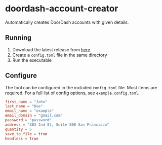 # doordash-account-creator

Automatically creates DoorDash accounts with given details.

## Running

1. Download the latest release from [here](https://github.com/maskeddd/doordash-gen-rs/releases)
2. Create a `config.toml` file in the same directory
3. Run the executable

## Configure

The tool can be configured in the included `config.toml` file. Most items are required. For a full list of config options, see `example.config.toml`.

```toml
first_name = "John"
last_name = "Doe"
email_name = "example"
email_domain = "gmail.com"
password = "password"
address = "303 2nd St, Suite 800 San Francisco"
quantity = 5
save_to_file = true
headless = true
```
